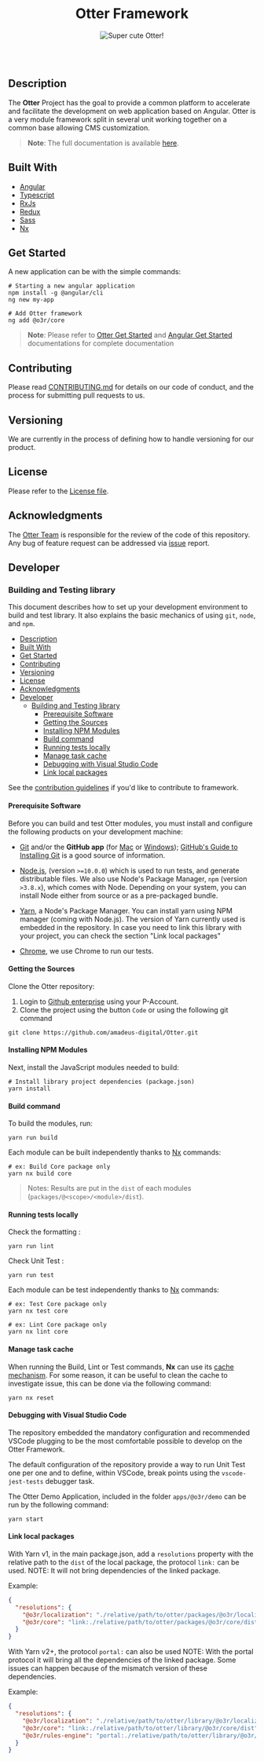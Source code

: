 <h1 align="center">Otter Framework</h1>
<p align="center">
  <img src="./.attachments/logo.png" alt="Super cute Otter!"/>
</p>

<br />
<br />

## Description

The **Otter** Project has the goal to provide a common platform to accelerate and facilitate the development on web application based on Angular.
Otter is a very module framework split in several unit working together on a common base allowing CMS customization.

> **Note**:  The full documentation is available [here](./docs/README.md).

## Built With

* [Angular](https://angular.io/)
* [Typescript](https://www.typescriptlang.org/)
* [RxJs](http://reactivex.io/rxjs/)
* [Redux](http://redux.js.org/)
* [Sass](http://sass-lang.com/)
* [Nx](https://nx.dev/)

## Get Started

A new application can be with the simple commands:

```shell
# Starting a new angular application
npm install -g @angular/cli
ng new my-app

# Add Otter framework
ng add @o3r/core
```

> **Note**: Please refer to [Otter Get Started](./docs/core/START_NEW_APPLICATION.md) and [Angular Get Started](https://angular.io/guide/setup-local#install-the-angular-cli) documentations for complete documentation

## Contributing

Please read [CONTRIBUTING.md](./CONTRIBUTING.md) for details on our code of conduct, and the process for submitting pull requests to us.

## Versioning

We are currently in the process of defining how to handle versioning for our product.

## License

Please refer to the [License file](./LICENSE).

## Acknowledgments

The [Otter Team](https://github.com/orgs/amadeus-digital/teams/otter) is responsible for the review of the code of this repository.
Any bug of feature request can be addressed via [issue](https://github.com/amadeus-digital/Otter/issues/new/choose) report.

## Developer

### Building and Testing library

This document describes how to set up your development environment to build and test library.
It also explains the basic mechanics of using `git`, `node`, and `npm`.

- [Description](#description)
- [Built With](#built-with)
- [Get Started](#get-started)
- [Contributing](#contributing)
- [Versioning](#versioning)
- [License](#license)
- [Acknowledgments](#acknowledgments)
- [Developer](#developer)
  - [Building and Testing library](#building-and-testing-library)
    - [Prerequisite Software](#prerequisite-software)
    - [Getting the Sources](#getting-the-sources)
    - [Installing NPM Modules](#installing-npm-modules)
    - [Build command](#build-command)
    - [Running tests locally](#running-tests-locally)
    - [Manage task cache](#manage-task-cache)
    - [Debugging with Visual Studio Code](#debugging-with-visual-studio-code)
    - [Link local packages](#link-local-packages)

See the [contribution guidelines](./CONTRIBUTING.md)
if you'd like to contribute to framework.

#### Prerequisite Software

Before you can build and test Otter modules, you must install and configure the
following products on your development machine:

* [Git](http://git-scm.com) and/or the **GitHub app** (for [Mac](http://mac.github.com) or
  [Windows](http://windows.github.com)); [GitHub's Guide to Installing
  Git](https://help.github.com/articles/set-up-git) is a good source of information.

* [Node.js](http://nodejs.org), (version `>=10.0.0`) which is used to run tests, and generate distributable files. We also use Node's Package Manager, `npm`
  (version `>3.8.x`), which comes with Node. Depending on your system, you can install Node either from
  source or as a pre-packaged bundle.
  
* [Yarn](https://yarnpkg.com/lang/en/docs/install/), a Node's Package Manager. You can install yarn using NPM manager (coming with Node.js).
  The version of Yarn currently used is embedded in the repository. In case you need to link this library with your project, you can check the section "Link local packages"

* [Chrome](https://www.google.com/chrome/browser/desktop/index.html), we use Chrome to run our tests.

#### Getting the Sources

Clone the Otter repository:

1. Login to [Github enterprise](https://github.com/amadeus-digital/Otter) using your P-Account.
2. Clone the project using the button `Code` or using the following git command

```shell
git clone https://github.com/amadeus-digital/Otter.git
```

#### Installing NPM Modules

Next, install the JavaScript modules needed to build:

```shell
# Install library project dependencies (package.json)
yarn install
```

#### Build command

To build the modules, run:

```shell
yarn run build
```

Each module can be built independently thanks to [Nx](https://nx.dev/packages/nx/documents/run) commands:

```shell
# ex: Build Core package only
yarn nx build core
```

> Notes: Results are put in the `dist` of each modules (`packages/@<scope>/<module>/dist`).

#### Running tests locally

Check the formatting :

```shell
yarn run lint
```

Check Unit Test :

```shell
yarn run test
```

Each module can be test independently thanks to [Nx](https://nx.dev/packages/nx/documents/run) commands:

```shell
# ex: Test Core package only
yarn nx test core

# ex: Lint Core package only
yarn nx lint core
```

#### Manage task cache

When running the Build, Lint or Test commands, **Nx** can use its [cache mechanism](https://nx.dev/concepts/how-caching-works).
For some reason, it can be useful to clean the cache to investigate issue, this can be done via the following command:

```shell
yarn nx reset
```

#### Debugging with Visual Studio Code

The repository embedded the mandatory configuration and recommended VSCode plugging to be the most comfortable possible to develop on the Otter Framework.

The default configuration of the repository provide a way to run Unit Test one per one and to define, within VSCode, break points using the `vscode-jest-tests` debugger task.

The Otter Demo Application, included in the folder `apps/@o3r/demo` can be run by the following command:

```shell
yarn start
```

#### Link local packages

With Yarn v1, in the main package.json, add a `resolutions` property with the relative path to the `dist` of the local package, the protocol `link:` can be used.
NOTE: It will not bring dependencies of the linked package.

Example:

```json
{
  "resolutions": {
    "@o3r/localization": "./relative/path/to/otter/packages/@o3r/localization/dist",
    "@o3r/core": "link:./relative/path/to/otter/packages/@o3r/core/dist",
  }
}
```

With Yarn v2+, the protocol `portal:` can also be used
NOTE: With the portal protocol it will bring all the dependencies of the linked package.
Some issues can happen because of the mismatch version of these dependencies.

Example:

```json
{
  "resolutions": {
    "@o3r/localization": "./relative/path/to/otter/library/@o3r/localization/dist",
    "@o3r/core": "link:./relative/path/to/otter/library/@o3r/core/dist",
    "@o3r/rules-engine": "portal:./relative/path/to/otter/library/@o3r/rules-engine/dist",
  }
}
```
